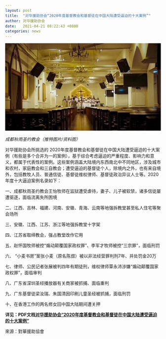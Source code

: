```yaml
---
layout: post
title:  "对华援助协会“2020年度基督教会和基督徒在中国大陆遭受逼迫的十大案例”"
author: 对华援助协会
date:   2021-04-21 08:22:43 +0800
categories: news
---
```

![chengdu-qiuyu-church](/images/chengdu-qiuyu-church.jpeg)

*成都秋雨圣约教会（推特图片/资料图）*

对华援助协会所挑选的 2020年度基督教会和基督徒在中国大陆遭受逼迫的十大案例（有些是多个合并为一的案例），基于综合考虑逼迫的严重程度、影响力和意义，都属于代表性的案例。这些案例涵盖大陆境内东西南北中不同地区，涉及城市和农村，家庭教会和三自教会；遭受逼迫的基督徒个人，除境内之外，也有来自境外，包括教牧人员、普通信徒、基督徒维权律师、基督徒政治异议人士等。2020年度十大逼迫案例名录如下：

一、成都秋雨圣约教会王怡牧师在监狱遭受虐待，妻子、儿子被软禁，诸多信徒屡遭驱逐，面临流离失所困境

二、江西、吉林、福建、河南、安徽、青海、云南等地强拆教堂甚至私人住宅等聚会场所

三、安徽、江西、江苏、浙江等地强拆教堂十字架

四、江苏省取缔教会，强占教堂改作它用

五、赵怀国牧师被控“煽动颠覆国家政权罪”、李军才牧师被控“三宗罪”，面临刑罚

六、 “小麦书房”案张小麦（原名陈煜）被以非法经营罪判刑7年、并处罚金20万

七、律师、公民记者张展被判四年有期徒刑，维权律师覃永沛涉嫌“煽动颠覆国家政权罪”，面临审判

八、广东省深圳圣经播放器有关商家被抓捕、面临重判

九、广东基督徒梁汝瑞、朱国清因印刷儿童圣经被抓捕，面临刑罚

十、在香港工作的两名修女回中国大陆期间遭关押

**详见：PDF文档[对华援助协会“2020年度基督教会和基督徒在中国大陆遭受逼迫的十大案例”](/doc/top-10-cases-church-and-christian-persecution-in-mainland-china-in-2020.pdf)**

來源：對華援助協會
